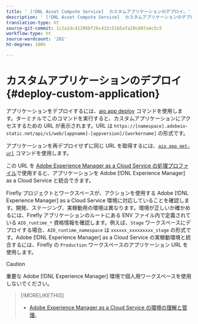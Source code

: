 ```yaml
---
title: ' [!DNL Asset Compute Service]  カスタムアプリケーションのデプロイ。'
description: ' [!DNL Asset Compute Service]  カスタムアプリケーションのデプロイ。'
translation-type: ht
source-git-commit: 1c2a1dc41296bf26c432c51b5afa20cb07a4c5c5
workflow-type: ht
source-wordcount: '201'
ht-degree: 100%

---
```



# カスタムアプリケーションのデプロイ {#deploy-custom-application}

アプリケーションをデプロイするには、[aio app deploy](https://github.com/adobe/aio-cli#aio-appdeploy) コマンドを使用します。ターミナルでこのコマンドを実行すると、カスタムアプリケーションにアクセスするための URL が表示されます。URL は `https://[namespace].adobeio-static.net/api/v1/web/[appname]-[appversion]/[workername]` の形式です。

アプリケーションを再デプロイせずに同じ URL を取得するには、[`aio app get-url`](https://github.com/adobe/aio-cli#aio-appget-url-action) コマンドを使用します。

この URL を [Adobe Experience Manager as a Cloud Service の処理プロファイル](https://docs.adobe.com/content/help/ja-JP/experience-manager-cloud-service/assets/manage/asset-microservices-configure-and-use.html)で使用すると、アプリケーションを Adobe [!DNL Experience Manager] as a Cloud Service と統合できます。

Firefly プロジェクトとワークスペースが、アクションを使用する Adobe [!DNL Experience Manager] as a Cloud Service 環境に対応していることを確認します。開発、ステージング、実稼動用の環境は異なります。環境が正しいか確かめるには、Firefly アプリケーションのルートにある ENV ファイル内で定義されている `AIO_runtime_*` 資格情報を確認します。例えば、`Stage` ワークスペースにデプロイする場合、`AIO_runtime_namespace` は `xxxxxx_xxxxxxxxx_stage` の形式です。Adobe [!DNL Experience Manager] as a Cloud Service の実稼動環境と統合するには、Firefly の `Production` ワークスペースのアプリケーション URL を使用します。

>[!CAUTION]
>
>重要な Adobe [!DNL Experience Manager] 環境で個人用ワークスペースを使用しないでください。

>[!MORELIKETHIS]
>
>* [Adobe Experience Manager as a Cloud Service の環境の理解と管理](https://docs.adobe.com/content/help/ja-JP/experience-manager-cloud-service/implementing/using-cloud-manager/manage-environments.html)。

